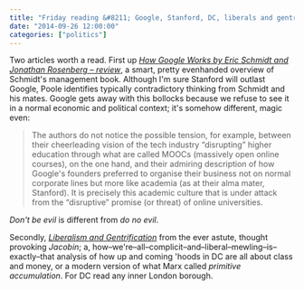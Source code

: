```yaml
---
title: "Friday reading &#8211; Google, Stanford, DC, liberals and gentrification"
date: "2014-09-26 12:00:00"
categories: ["politics"]
---
```



Two articles worth a read. First up <cite>[How Google Works by Eric Schmidt and Jonathan Rosenberg &#8211; review](https://www.theguardian.com/books/2014/sep/26/how-google-works-eric-schmidt-jonathan-rosenberg-review)</cite>, a smart, pretty evenhanded overview of Schmidt's management book. Although I'm sure Stanford will outlast Google, Poole identifies typically contradictory thinking from Schmidt and his mates. Google gets away with this bollocks because we refuse to see it in a normal economic and political context; it's somehow different, magic even:

> The authors do not notice the possible tension, for example, between their cheerleading vision of the tech industry &#8220;disrupting&#8221; higher education through what are called MOOCs (massively open online courses), on the one hand, and their admiring description of how Google's founders preferred to organise their business not on normal corporate lines but more like academia (as at their alma mater, Stanford). It is precisely this academic culture that is under attack from the &#8220;disruptive&#8221; promise (or threat) of online universities.

_Don't be evil_ is different from _do no evil_.

Secondly, _[Liberalism and Gentrification](https://www.jacobinmag.com/2014/09/liberalism-and-gentrification/)_ from the ever astute, thought provoking <cite>Jacobin</cite>; a, how&#8211;we're&#8211;all&#8211;complicit&#8211;and&#8211;liberal&#8211;mewling&#8211;is&#8211;exactly&#8211;that analysis of how up and coming 'hoods in DC are all about class and money, or a modern version of what Marx called _primitive accumulation_. For DC read any inner London borough.
